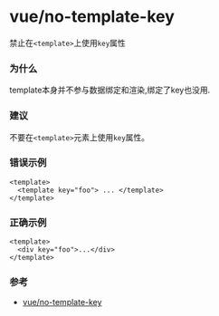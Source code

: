 # vue/no-template-key

禁止在`<template>`上使用`key`属性

### 为什么

template本身并不参与数据绑定和渲染,绑定了key也没用.

### 建议

不要在`<template>`元素上使用`key`属性。

### 错误示例

```vue
<template>
  <template key="foo"> ... </template>
</template>
```

### 正确示例

```vue
<template>
  <div key="foo">...</div>
</template>
```

### 参考

- [vue/no-template-key](https://eslint.vuejs.org/rules/no-template-key.html)
